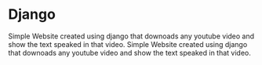 # Django
Simple Website created using django that downoads any youtube video and show the text speaked in that video.
Simple Website created using django that downoads any youtube video and show the text speaked in that video.
